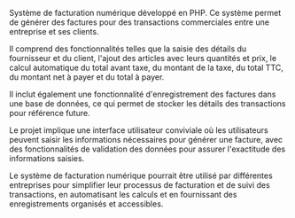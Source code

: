 Système de facturation numérique développé en PHP. Ce système permet de générer des factures pour des transactions commerciales entre une entreprise et ses clients.

Il comprend des fonctionnalités telles que la saisie des détails du fournisseur et du client, l'ajout des articles avec leurs quantités et prix, le calcul automatique du total avant taxe, du montant de la taxe, du total TTC, du montant net à payer et du total à payer.

Il inclut également une fonctionnalité d'enregistrement des factures dans une base de données, ce qui permet de stocker les détails des transactions pour référence future.

Le projet implique une interface utilisateur conviviale où les utilisateurs peuvent saisir les informations nécessaires pour générer une facture, avec des fonctionnalités de validation des données pour assurer l'exactitude des informations saisies.

Le système de facturation numérique pourrait être utilisé par différentes entreprises pour simplifier leur processus de facturation et de suivi des transactions, en automatisant les calculs et en fournissant des enregistrements organisés et accessibles.
